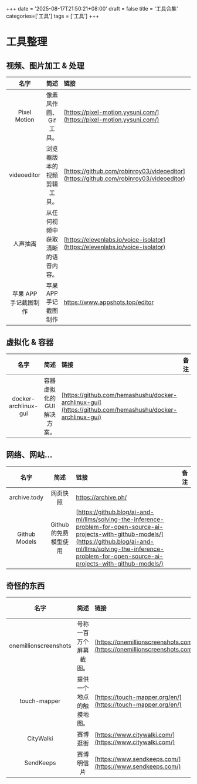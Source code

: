 +++
date = '2025-08-17T21:50:21+08:00'
draft = false
title = '工具合集'
categories=['工具']
tags = ['工具']
+++

# 工具整理

## 视频、图片加工 & 处理

|      名字       |        简述        | 链接                                                                                     |                        备注                         |
|:-------------:|:----------------:|:---------------------------------------------------------------------------------------|:-------------------------------------------------:|
| Pixel Motion  |  像素风作画、Gif 工具。   | [https://pixel-motion.yysuni.com/](https://pixel-motion.yysuni.com/)                   |                                                   |
|  videoeditor  |  浏览器版本的视频剪辑工具。   | [https://github.com/robinroy03/videoeditor](https://github.com/robinroy03/videoeditor) | 官网地址：[https://trykimu.com/](https://trykimu.com/) |
|     人声抽离      | 从任何视频中获取清晰的语音内容。 | [https://elevenlabs.io/voice-isolator](https://elevenlabs.io/voice-isolator)           |
| 苹果 APP 手记截图制作 |  苹果 APP 手记截图制作   | https://www.appshots.top/editor                                                        |

## 虚拟化 & 容器

|          名字          |        简述        | 链接                                                                                                       | 备注 |
|:--------------------:|:----------------:|:---------------------------------------------------------------------------------------------------------|:--:|
| docker-archlinux-gui | 容器虚拟化的 GUI 解决方案。 | [https://github.com/hemashushu/docker-archlinux-gui](https://github.com/hemashushu/docker-archlinux-gui) |    |

## 网络、网站...

|      名字       |       简述       | 链接                                                                                                                                                                                                                                   | 备注 |
|:-------------:|:--------------:|:-------------------------------------------------------------------------------------------------------------------------------------------------------------------------------------------------------------------------------------|:--:|
| archive.tody  |      网页快照      | https://archive.ph/                                                                                                                                                                                                                  |    |
| Github Models | Github 的免费模型使用 | [https://github.blog/ai-and-ml/llms/solving-the-inference-problem-for-open-source-ai-projects-with-github-models/](https://github.blog/ai-and-ml/llms/solving-the-inference-problem-for-open-source-ai-projects-with-github-models/) |    |

## 奇怪的东西

|          名字           |      简述      | 链接                                                                       | 备注 |
|:---------------------:|:------------:|:-------------------------------------------------------------------------|:--:|
| onemillionscreenshots | 号称一百万个屏幕截图。  | [https://onemillionscreenshots.com/](https://onemillionscreenshots.com/) |    |
|     touch-mapper      | 提供一个地点的触摸地图。 | [https://touch-mapper.org/en/](https://touch-mapper.org/en/)             |    |
|       CityWalki       |     赛博逛街     | [https://www.citywalki.com/](https://www.citywalki.com/)                 |    |
|       SendKeeps       |    赛博明信片     | [https://www.sendkeeps.com/](https://www.sendkeeps.com/)                 |    |